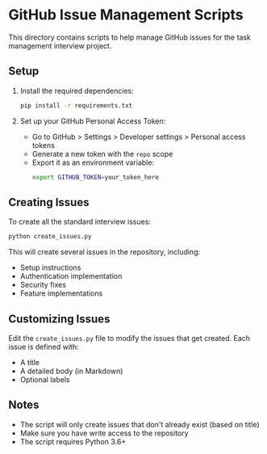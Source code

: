 # GitHub Issue Management Scripts

This directory contains scripts to help manage GitHub issues for the task management interview project.

## Setup

1. Install the required dependencies:
   ```bash
   pip install -r requirements.txt
   ```

2. Set up your GitHub Personal Access Token:
   - Go to GitHub > Settings > Developer settings > Personal access tokens
   - Generate a new token with the `repo` scope
   - Export it as an environment variable:
     ```bash
     export GITHUB_TOKEN=your_token_here
     ```

## Creating Issues

To create all the standard interview issues:

```bash
python create_issues.py
```

This will create several issues in the repository, including:
- Setup instructions
- Authentication implementation
- Security fixes
- Feature implementations

## Customizing Issues

Edit the `create_issues.py` file to modify the issues that get created. Each issue is defined with:
- A title
- A detailed body (in Markdown)
- Optional labels

## Notes

- The script will only create issues that don't already exist (based on title)
- Make sure you have write access to the repository
- The script requires Python 3.6+
